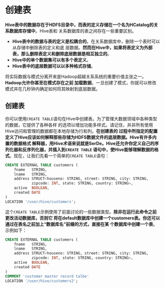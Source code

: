 创建表
===================================================================================
**Hive表中的数据存在于HDFS目录中，而表的定义存储在一个名为HCatalog的关系数据库存储中**。Hive表和
关系数据库的表之间存在一些重要区别。
+ **Hive表中的数据与表的定义是松耦合的**。在关系数据库中，删除一个表时可以从存储中删除表的定义和底
层数据。**然而在Hive中，如果将表定义为外部表，那么删除表定义和删除底层数据是相互独立的**。
+ **Hive中的单个数据集可以有多个表定义**。
+ **Hive表中的底层数据可以以多种格式存储**。

将实际数据与模式分离开来是Hadoop超越关系系统的重要价值主张之一。**Hadoop允许你甚至在模式存在之前
加载数据**。一旦创建了模式，你就可以修改模式并在几秒钟内确定如何将其映射到底层数据。

## 创建表
你可以使用`CREATE TABLE`语句在Hive中创建表。为了管理大数据领域中各种类型的数据，它提供了各种各样
的选项以增加功能多样式。请记住，并非所有使用Hive访问和管理的数据都在本地存储为行和列。**在创建表的
过程中所指定的配置定义了Hive应该如何解释那些存储为HDFS数据文件的底层数据。Hive有许多内置的数据格式
解释器，用Hive术语来说就是SerDe。Hive还允许你定义自己的序列化器和反序列化器，并插入到`CREATE TABLE`
语句中，使Hive能够理解数据的格式**。现在，让我们先看一个简单的`CREATE TABLE`语句：
```sql
CREATE EXTERNAL TABLE customers (
	fname	STRING,
	lname	STRING,
	address	STRUCT<houseno: STRING, street: STRING, city: STRING, 
			zipcode: INT, state: STRING, country: STRING>,
	active	BOOLEAN,
	created	DATE
)
LOCATION '/user/hive/customers';
```
这个`CREATE TABLE`示例使用了前面讨论的一些数据类型。**除非在运行此命令之前更改活动数据库，否则它
将在default数据库中创建一个customers表。你还可以通过在表名之前加上“数据库名”前缀的方式，直接在某
个数据库中创建一个表**。示例如下：
```sql
CREATE EXTERNAL TABLE customers (
	fname	STRING,
	lname	STRING,
	address	STRUCT<houseno: STRING, street: STRING, city: STRING, 
			zipcode: INT, state: STRING, country: STRING>,
	active	BOOLEAN,
	created	DATE
)
COMMENT 'customer master record talbe'
LOCATION '/user/hive/customers2';
```

